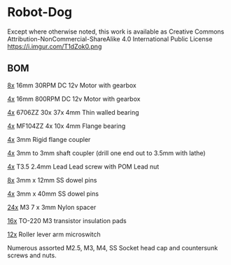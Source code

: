# Robot-Dog

Except where otherwise noted, this work is available as Creative Commons Attribution-NonCommercial-ShareAlike 4.0 International Public License
https://i.imgur.com/T1dZok0.png


## BOM

[8x](https://www.aliexpress.com/item/32755377340.html?spm=a2g0s.9042311.0.0.5b7c4c4dximKax) 16mm 30RPM DC 12v Motor with gearbox

[4x](https://www.aliexpress.com/item/32696584581.html?spm=a2g0s.9042311.0.0.5b7c4c4dximKax) 16mm 800RPM DC 12v Motor with gearbox

[4x](https://www.ebay.com.au/itm/Deep-Groove-Ball-Super-Thin-Wall-Sealed-Bearings-6700ZZ-6706ZZ-Bearing-Steel/253661355356?ssPageName=STRK%3AMEBIDX%3AIT&_trksid=p2060353.m2749.l2649) 6706ZZ 30x 37x 4mm Thin walled bearing

[4x](https://www.ebay.com.au/itm/0-4x1-1x0-4CM-MF104ZZ-Shielded-Flanged-Ball-Bearing-for-Machines-Set-of-10/233086866574?hash=item36450f548e:g:dv8AAOSwlEBcNYJm&frcectupt=true) MF104ZZ 4x 10x 4mm Flange bearing

[4x](https://www.ebay.com.au/itm/3-4-5-6-7-8-10-11-12mm-Rigid-Flange-Coupling-Motor-Shaft-Coupler-Guide-Connector/382558216423?ssPageName=STRK%3AMEBIDX%3AIT&_trksid=p2060353.m2749.l2649) 3mm Rigid flange coupler

[4x](https://www.ebay.com.au/itm/Shaft-Coupling-2-3-4-5-6-8mm-Rigid-Coupling-Coupler-Motor-Connector-Hot-AU/222612962619?ssPageName=STRK%3AMEBIDX%3AIT&_trksid=p2060353.m2749.l2649) 3mm to 3mm shaft coupler (drill one end out to 3.5mm with lathe)

[4x](https://www.aliexpress.com/item/32735839355.html?spm=a2g0s.9042311.0.0.5b7c4c4dximKax) T3.5 2.4mm Lead Lead screw with POM Lead nut

[8x](https://www.ebay.com.au/itm/Dowel-Pins-Steel-Sellock-Roll-G304-Stainless-Steel-M3-3MM-M4-4MM-Select/273021368988?ssPageName=STRK%3AMEBIDX%3AIT&_trksid=p2060353.m2749.l2649 ) 3mm x 12mm SS dowel pins

[4x](https://www.ebay.com.au/itm/Dowel-Pins-Steel-Sellock-Roll-G304-Stainless-Steel-M3-3MM-M4-4MM-Select/273021368988?ssPageName=STRK%3AMEBIDX%3AIT&_trksid=p2060353.m2749.l2649) 3mm x 40mm SS dowel pins

[24x](https://www.ebay.com.au/itm/Brand-New-M3-Nylon-Plastic-Spacers-7-0mm-OD-3mm-5mm-8mm-10mm-Long-Kit-Set/222400423791?ssPageName=STRK%3AMEBIDX%3AIT&_trksid=p2060353.m2749.l2649) M3 7 x 3mm Nylon spacer

[16x](https://www.aliexpress.com/item/32810778639.html?spm=a2g0s.9042311.0.0.27424c4dAKM9Pa
) TO-220 M3 transistor insulation pads

[12x](https://www.ebay.com.au/itm/Micro-Roller-Lever-Arm-Open-Close-10Pcs-Limit-Switch-KW12-3-PCB-Microswitch-U/391914658394?ssPageName=STRK%3AMEBIDX%3AIT&_trksid=p2060353.m2749.l2649) Roller lever arm microswitch

Numerous assorted M2.5, M3, M4, SS Socket head cap and countersunk screws and nuts.
